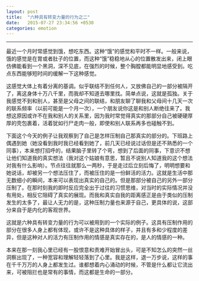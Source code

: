 ```yaml
---
layout: post
title:  "六种具有转变力量的行为之二"
date:   2015-07-27 23:34:56 +0530
categories: emotion
---
```

<hr />

最近一个月时常感觉到饿，想吃东西。这种“饿”的感觉和平时不一样。一般来说，饿的感觉是在胃或者肚子的位置，而这种“饿”稳稳地从心的位置散发出来，闭上眼仿佛能看到一个黑洞，深不见底，在强烈的时候，整个胸膛都能明显地感受到。吃点东西能够短时间的缓解一下这种感觉。

这感觉大体上有着分离的基调。似乎联结不到任何人，又放佛自己的一部分被隔开了，离这身体十万八千里，而我却不知道去哪里找。简单点说，这就是孤独。关于我感觉不到和别人，甚至是父母之间的联结，和朋友聊了聊我和父母间十几天一次的联系频率（以前可能是一个月一次），一个朋友说你这是和别人断绝往来了。我想这原因或许不在我和别人的关系里，因为我时常觉得真实的那部分自己被硬硬厚厚的壳包裹着，活着犹如行尸走肉一般，即使和别人联系再多也碰触不到。

下面这个今天的例子让我观察到了自己是怎样压制自己那真实的部分的。下班路上偶遇到她（她没看到我时我已经看到她了，前几天已经说过话但是还不熟悉的一个同事），本来想打招呼的，结果脑子里转了个弯，想到了后面的同事，下意识不想让他们知道我的真实想法（我对这个姑娘有意思，暂且不说别人知道我的这个想法对我有什么影响）。节点往往就那么一两秒，于是走过后立刻后悔了，明明想要和她说话，却被另一个想法压住了，而被压住的是一份鲜活的活力。这就是生活中那无数细小的瞬间，本来可以表现出真实的自己的。但是那部分被自己的另外一部分压制了。在那时刻我的即时反应完全出于过往的习惯思维，对当时的实际情况并没有用处，相反它阻碍了真实的展现。而我和真实自我的距离感正是由于类似的压制发生的太多了，最让人无力的是，这种压制力量也来源于自己，更具体的说，这部分来自于是内化的客观世界。

这就是六种具有转变力量的行为可以被用到的一个实际的例子。这具有压制作用的部分在很多人身上都有体现，或许不是这种具体的样子，并且有多和少程度的差异，但是这种对人的活力有压制作用的情感是真实存在的，是人的情感的一种。

本来在那一刻我心里已经有一股恨意和责难开始冒出头，可是不知怎么的突然一丝洞察出现了，一种宽容和理解轻轻落到了心里。我是这样，退一万步说，这样的事在千千万万的人身上都发生过。谁都想着内心涌动的时候，不管是什么都让它流出来，可被阻拦也是常有的事情，而这都是生命的一部分。